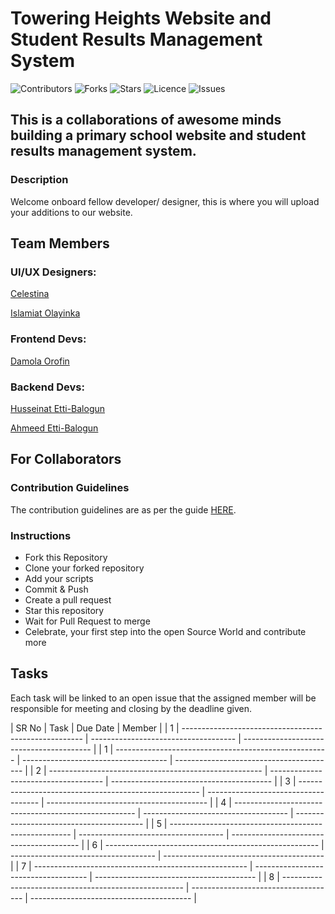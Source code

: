 # Towering Heights Website and Student Results Management System

![Contributors](https://img.shields.io/github/contributors/balotofi/toweringheights?style=plastic)
![Forks](https://img.shields.io/github/forks/balotofi/toweringheights)
![Stars](https://img.shields.io/github/stars/balotofi/toweringheights)
![Licence](https://img.shields.io/github/license/balotofi/toweringheights)
![Issues](https://img.shields.io/github/issues/balotofi/toweringheights)

## This is a collaborations of awesome minds building a primary school website and student results management system.

### Description

Welcome onboard fellow developer/ designer, this is where you will upload your additions to our website.


## Team Members

### UI/UX Designers:

[Celestina](https://www.github.com/celestinaa)

[Islamiat Olayinka](https://www.github.com/islamiah)

### Frontend Devs:

[Damola Orofin](https://www.github.com/meekunn)

### Backend Devs:

[Husseinat Etti-Balogun](https://www.github.com/balotofi)

[Ahmeed Etti-Balogun](https://www.github.com/balofire)


## For Collaborators

### Contribution Guidelines

The contribution guidelines are as per the guide [HERE](https://github.com/balotofi/toweringheights/blob/main/CONTRIBUTING.md).

### Instructions

- Fork this Repository
- Clone your forked repository
- Add your scripts
- Commit & Push
- Create a pull request
- Star this repository
- Wait for Pull Request to merge
- Celebrate, your first step into the open Source World and contribute more  


## Tasks

Each task will be linked to an open issue that the assigned member will be responsible for meeting and closing by the deadline given.

| SR No | Task                                                  | Due Date                             | Member                                   |
| 1     | ----------------------------------------------------- | ------------------------------------ | ---------------------------------------- |
| 1     | ----------------------------------------------------- | ------------------------------------ | ---------------------------------------- |
| 2     | ----------------------------------------------------- | ------------------------------------ | ---------------------------------------- |
| 3     | ----------------------------------------------------- | ------------------------------------ | ---------------------------------------- |
| 4     | ----------------------------------------------------- | ------------------------------------ | ---------------------------------------- |
| 5     | ----------------------------------------------------- | ------------------------------------ | ---------------------------------------- |
| 6     | ----------------------------------------------------- | ------------------------------------ | ---------------------------------------- |
| 7     | ----------------------------------------------------- | ------------------------------------ | ---------------------------------------- |
| 8     | ----------------------------------------------------- | ------------------------------------ | ---------------------------------------- |
